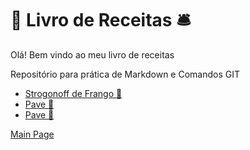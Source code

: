 # :pushpin: Livro de Receitas	:bellhop_bell:

Olá! Bem vindo ao meu livro de receitas

Repositório para prática de Markdown e Comandos GIT

* [Strogonoff de Frango :chicken:](https://github.com/OdairPanizziJunior/livro-receitas/blob/master/receitas/strogonoff.md)
* [Pave :cake:](https://github.com/OdairPanizziJunior/livro-receitas/blob/master/receitas/pave.md)
* [Pave :cake:](https://github.com/OdairPanizziJunior/livro-receitas/blob/master/receitas/carbonara.md)

 
 
 [Main Page](https://github.com/OdairPanizziJunior)

